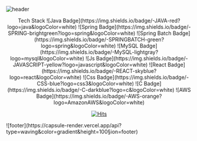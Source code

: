 ![header](https://capsule-render.vercel.app/api?type=waving&color=gradient&height=200&section=header&text=Hello&fontSize=70&fontAlignY=40&fontColot=ffffff)

<div align=center>
Tech Stack
![Java Badge](https://img.shields.io/badge/-JAVA-red?logo=java&logoColor=white) ![Spring Badge](https://img.shields.io/badge/-SPRING-brightgreen?logo=spring&logoColor=white) ![Spring Batch Badge](https://img.shields.io/badge/-SPRINGBATCH-green?logo=spring&logoColor=white) ![MySQL Badge](https://img.shields.io/badge/-MySQL-lightgray?logo=mysql&logoColor=white)  
![Js Badge](https://img.shields.io/badge/-JAVASCRIPT-yellow?logo=javascript&logoColor=white) ![React Badge](https://img.shields.io/badge/-REACT-skyblue?logo=react&logoColor=white) ![Css Badge](https://img.shields.io/badge/-CSS-blue?logo=css3&logoColor=white) ![C Badge](https://img.shields.io/badge/-C-darkblue?logo=c&logoColor=white) ![AWS Badge](https://img.shields.io/badge/-AWS-orange?logo=AmazonAWS&logoColor=white)

[![Hits](https://hits.seeyoufarm.com/api/count/incr/badge.svg?url=https%3A%2F%2Fgithub.com%2Flwnh&count_bg=%23C6A8FF&title_bg=%23B4B4B4&icon=github.svg&icon_color=%23FFFFFF&title=hits&edge_flat=false)](https://hits.seeyoufarm.com)
</div>
![footer](https://capsule-render.vercel.app/api?type=waving&color=gradient&height=100&section=footer)
